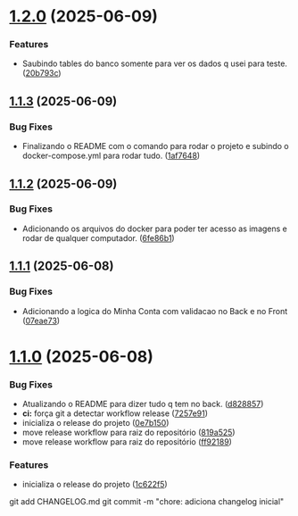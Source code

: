 # [1.2.0](https://github.com/Brabodopedro/Projeto-ToDo-back/compare/v1.1.3...v1.2.0) (2025-06-09)


### Features

* Saubindo tables do banco somente para ver os dados q usei para teste. ([20b793c](https://github.com/Brabodopedro/Projeto-ToDo-back/commit/20b793c6d532622bc6171f6f06e2488c07a2206c))

## [1.1.3](https://github.com/Brabodopedro/Projeto-ToDo-back/compare/v1.1.2...v1.1.3) (2025-06-09)


### Bug Fixes

* Finalizando o README com o comando para rodar o projeto e subindo o docker-compose.yml para rodar tudo. ([1af7648](https://github.com/Brabodopedro/Projeto-ToDo-back/commit/1af76481d471acc3c0c54d5a938b2f028bd87fec))

## [1.1.2](https://github.com/Brabodopedro/Projeto-ToDo-back/compare/v1.1.1...v1.1.2) (2025-06-09)


### Bug Fixes

* Adicionando os arquivos do docker para poder ter acesso as imagens e rodar de qualquer computador. ([6fe86b1](https://github.com/Brabodopedro/Projeto-ToDo-back/commit/6fe86b1a6c23e8e86ddbd4c6293699ccf79b81bd))

## [1.1.1](https://github.com/Brabodopedro/Projeto-ToDo-back/compare/v1.1.0...v1.1.1) (2025-06-08)


### Bug Fixes

* Adicionando a logica do Minha Conta com validacao no Back e no Front ([07eae73](https://github.com/Brabodopedro/Projeto-ToDo-back/commit/07eae73bf793c1c0dd1e4eb6c4326ee5d4eec779))

# [1.1.0](https://github.com/Brabodopedro/Projeto-ToDo-back/compare/v1.0.0...v1.1.0) (2025-06-08)


### Bug Fixes

* Atualizando o README para dizer tudo q tem no back. ([d828857](https://github.com/Brabodopedro/Projeto-ToDo-back/commit/d828857a1fd07d27e6b64eee7ae1cd8340d9e172))
* **ci:** força git a detectar workflow release ([7257e91](https://github.com/Brabodopedro/Projeto-ToDo-back/commit/7257e9151b34a3e67e273886a50b4c6ee0dde82d))
* inicializa o release do projeto ([0e7b150](https://github.com/Brabodopedro/Projeto-ToDo-back/commit/0e7b15088f75440dd20bb18d10ed9fbc923273e3))
* move release workflow para raiz do repositório ([819a525](https://github.com/Brabodopedro/Projeto-ToDo-back/commit/819a525edc1566b491eed73fff2f7e0d2919061a))
* move release workflow para raiz do repositório ([ff92189](https://github.com/Brabodopedro/Projeto-ToDo-back/commit/ff92189f1e58d8687a2b04757523ba23ef8adf7e))


### Features

* inicializa o release do projeto ([1c622f5](https://github.com/Brabodopedro/Projeto-ToDo-back/commit/1c622f5270276e68c5497e3157ff61d746ba5c65))

git add CHANGELOG.md
git commit -m "chore: adiciona changelog inicial"
